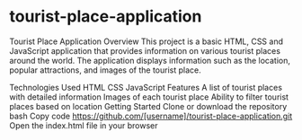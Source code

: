 # tourist-place-application

Tourist Place Application
Overview
This project is a basic HTML, CSS and JavaScript application that provides information on various tourist places around the world. The application displays information such as the location, popular attractions, and images of the tourist place.

Technologies Used
HTML
CSS
JavaScript
Features
A list of tourist places with detailed information
Images of each tourist place
Ability to filter tourist places based on location
Getting Started
Clone or download the repository
bash
Copy code
https://github.com/[username]/tourist-place-application.git
Open the index.html file in your browser
